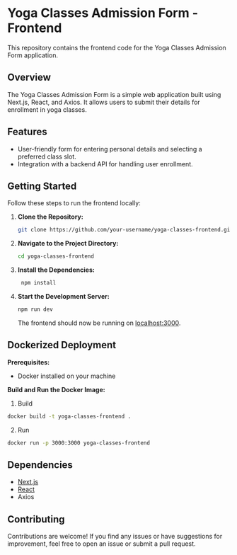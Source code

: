 # Yoga Classes Admission Form - Frontend

This repository contains the frontend code for the Yoga Classes Admission Form application.

## Overview

The Yoga Classes Admission Form is a simple web application built using Next.js, React, and Axios. It allows users to submit their details for enrollment in yoga classes.

## Features

-   User-friendly form for entering personal details and selecting a preferred class slot.
-   Integration with a backend API for handling user enrollment.

## Getting Started

Follow these steps to run the frontend locally:

1. **Clone the Repository:**

    ```bash
    git clone https://github.com/your-username/yoga-classes-frontend.git

    ```

2. **Navigate to the Project Directory:**

    ```bash
    cd yoga-classes-frontend
    ```

3. **Install the Dependencies:**

    ```bash
     npm install
    ```

4. **Start the Development Server:**

    ```bash
    npm run dev
    ```

    The frontend should now be running on [localhost:3000](http://localhost:3000).

## Dockerized Deployment

**Prerequisites:**
- Docker installed on your machine

**Build and Run the Docker Image:**

1. Build
```bash
docker build -t yoga-classes-frontend .
```

2. Run
```bash
docker run -p 3000:3000 yoga-classes-frontend
```

## Dependencies

-   [Next.js](https://nextjs.org/)
-   [React](https://reactjs.org/)
-   Axios

## Contributing

Contributions are welcome! If you find any issues or have suggestions for improvement, feel free to open an issue or submit a pull request.
